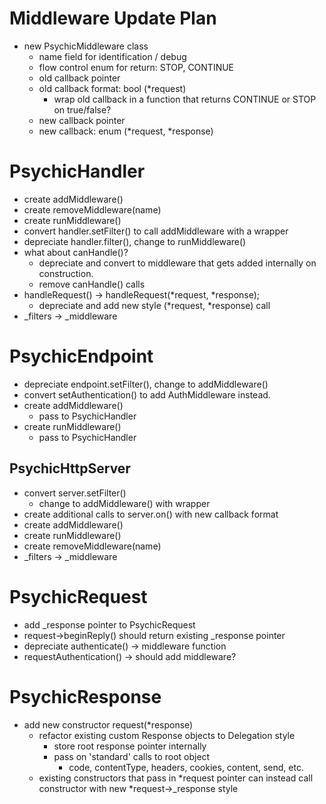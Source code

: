 # Middleware Update Plan

* new PsychicMiddleware class
  * name field for identification / debug
  * flow control enum for return: STOP, CONTINUE
  * old callback pointer
  * old callback format: bool (*request)
    * wrap old callback in a function that returns CONTINUE or STOP on true/false?
  * new callback pointer
  * new callback: enum (*request, *response)

# PsychicHandler

* create addMiddleware()
* create removeMiddleware(name)
* create runMiddleware()
* convert handler.setFilter() to call addMiddleware with a wrapper
* depreciate handler.filter(), change to runMiddleware()
* what about canHandle()?
  * depreciate and convert to middleware that gets added internally on construction.
  * remove canHandle() calls
* handleRequest() -> handleRequest(*request, *response);
  * depreciate and add new style (*request, *response) call
* _filters -> _middleware

# PsychicEndpoint

* depreciate endpoint.setFilter(), change to addMiddleware()
* convert setAuthentication() to add AuthMiddleware instead.
* create addMiddleware()
  * pass to PsychicHandler
* create runMiddleware()
  * pass to PsychicHandler

## PsychicHttpServer

* convert server.setFilter()
  * change to addMiddleware() with wrapper
* create additional calls to server.on() with new callback format
* create addMiddleware()
* create runMiddleware()
* create removeMiddleware(name)
* _filters -> _middleware

# PsychicRequest

* add _response pointer to PsychicRequest
* request->beginReply() should return existing _response pointer
* depreciate authenticate() -> middleware function
* requestAuthentication() -> should add middleware?

# PsychicResponse

* add new constructor request(*response)
  * refactor existing custom Response objects to Delegation style
    * store root response pointer internally
    * pass on 'standard' calls to root object
      * code, contentType, headers, cookies, content, send, etc.
  * existing constructors that pass in *request pointer can instead call constructor with new *request->_response style